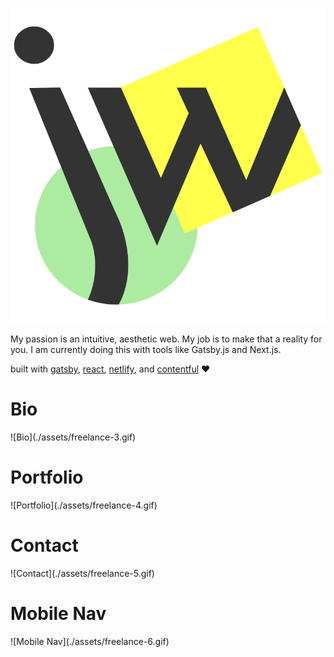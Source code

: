 <a href="https://joshuawootonn.com"><img src="assets/logo.svg" title="Joshua Wootonn Logo" alt="Joshua Wootonn Logo"></a>

My passion is an intuitive, aesthetic web. My job is to make that a reality for you. I am currently doing this with tools like Gatsby.js and Next.js.


built with [gatsby](https://www.gatsbyjs.org/), [react](https://reactjs.org/), [netlify](https://www.netlify.com/), and [contentful](https://www.contentful.com/) ❤️

<h1>Bio</h1>
![Bio](./assets/freelance-3.gif)
<br >
<h1>Portfolio</h1>
![Portfolio](./assets/freelance-4.gif)
<br >
<h1>Contact</h1>
![Contact](./assets/freelance-5.gif)
<br >
<h1>Mobile Nav</h1>
![Mobile Nav](./assets/freelance-6.gif)
<br >
